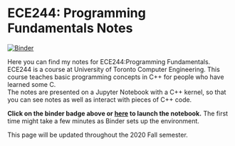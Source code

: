 # ECE244: Programming Fundamentals Notes
[![Binder](https://mybinder.org/badge_logo.svg)](https://mybinder.org/v2/gh/yvonne-yang/ece244-notebook-env/master?urlpath=git-pull?repo=https://github.com/yvonne-yang/ece244-notebook.git)  

Here you can find my notes for ECE244:Programming Fundamentals.  
ECE244 is a course at University of Toronto Computer Engineering. This course teaches basic programming concepts in C++ for people who have learned some C.  
The notes are presented on a Jupyter Notebook with a C++ kernel, so that you can see notes as well as interact with pieces of C++ code.  

**Click on the binder badge above or [here](https://mybinder.org/v2/gh/yvonne-yang/ece244-notebook-env/master?urlpath=git-pull?repo=https://github.com/yvonne-yang/ece244-notebook.git) to launch the notebook.** The first time might take a few minutes as Binder sets up the environment.  

This page will be updated throughout the 2020 Fall semester.  
